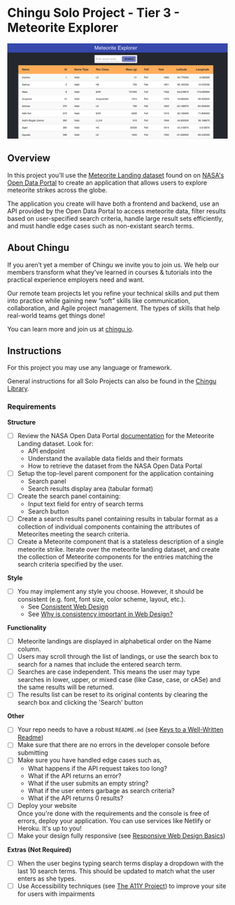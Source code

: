 # Chingu Solo Project - Tier 3 - Meteorite Explorer

![Meteorite Explorer Screenshot](./assets/meteorite-explorer-screenshot.png)

## Overview
In this project you'll use the 
[Meteorite Landing dataset](https://data.nasa.gov/Space-Science/Meteorite-Landings/gh4g-9sfh)
found on on [NASA's Open Data Portal](https://nasa.github.io/data-nasa-gov-frontpage/) 
to create an application that allows users to explore meteorite strikes across 
the globe.

The application you create will have both a frontend and backend, use
an API provided by the Open Data Portal to access meteorite data, filter
results based on user-specified search criteria, handle large result sets
efficiently, and must handle edge cases such as non-existant search terms. 

## About Chingu

If you aren’t yet a member of Chingu we invite you to join us. We help our 
members transform what they’ve learned in courses & tutorials into the 
practical experience employers need and want.

Our remote team projects let you refine your technical skills and put them 
into practice while gaining new “soft” skills like communication, 
collaboration, and Agile project management. The types of skills that 
help real-world teams get things done!

You can learn more and join us at [chingu.io](https://chingu.io).

## Instructions

For this project you may use any language or framework.

General instructions for all Solo Projects can also be found in the [Chingu
Library](https://voyage.docs.chingu.io/prework/howwork).

### Requirements

**Structure**
- [ ] Review the NASA Open Data Portal 
[documentation](https://nasa.github.io/data-nasa-gov-frontpage/) for the 
Meteorite Landing dataset. Look for:
  - API endpoint
  - Understand the available data fields and their formats
  - How to retrieve the dataset from the NASA Open Data Portal
- [ ] Setup the top-level parent component for the application containing
  - Search panel
  - Search results display area (tabular format)
- [ ] Create the search panel containing:
  - Input text field for entry of search terms
  - Search button
- [ ] Create a search results panel containing results in tabular format as a 
collection of individual components containing the attributes of Meteorites 
meeting the search criteria.
- [ ] Create a Meteorite component that is a stateless description of a single 
meteorite strike. Iterate over the meteorite landing dataset, and create the 
collection of Meteorite components for the entries matching the search criteria 
specified by the user.

**Style**
- [ ] You may implement any style you choose. However, it should be consistent 
(e.g. font, font size, color scheme, layout, etc.).
  - See [Consistent Web Design](https://1stwebdesigner.com/consistent-web-design/)
  - See [Why is consistency important in Web Design?](https://laceytechsolutions.co.uk/blog/importance-of-consistency-in-web-design/)

**Functionality**
- [ ] Meteorite landings are displayed in alphabetical order on the Name column.
- [ ] Users may scroll through the list of landings, or use the search box to 
search for a names that include the entered search term.
- [ ] Searches are case independent. This means the user may type searches in 
lower, upper, or mixed case (like Case, case, or cASe) and the same results 
will be returned.
- [ ] The results list can be reset to its original contents by clearing the 
search box and clicking the 'Search' button

**Other**
- [ ] Your repo needs to have a robust `README.md` (see
[Keys to a Well-Written Readme](https://medium.com/chingu/keys-to-a-well-written-readme-55c53d34fe6d))
- [ ] Make sure that there are no errors in the developer console before 
submitting
- [ ] Make sure you have handled edge cases such as,
  - What happens if the API request takes too long?
  - What if the API returns an error?
  - What if the user submits an empty string?
  - What if the user enters garbage as search criteria?
  - What if the API returns 0 results?
- [ ] Deploy your website <br/>
      Once you're done with the requirements and the console is free of 
      errors, deploy your application. You can use services like 
      Netlify or Heroku. It's up to you! 
- [ ] Make your design fully responsive (see 
[Responsive Web Design Basics](https://developers.google.com/web/fundamentals/design-and-ux/responsive))

**Extras (Not Required)**
- [ ] When the user begins typing search terms display a dropdown with the 
last 10 search terms. This should be updated to match what the user enters
as she types.
- [ ] Use Accessibility techniques (see 
[The A11Y Project](https://a11yproject.com/)) to improve your site for users 
with impairments
